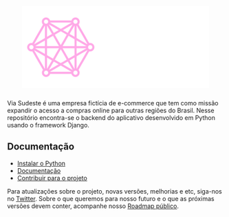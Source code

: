 <h1 align="center">
  <picture>
    <img alt="Via Sudeste Logo" src="resources/viasudeste-logo-branco.png">
  </picture>
</h1>

Via Sudeste é uma empresa fictícia de e-commerce que tem como missão 
expandir o acesso a compras online para outras regiões do Brasil. 
Nesse repositório encontra-se o backend do aplicativo desenvolvido em Python usando o framework Django.

## Documentação

* [Instalar o Python](www.google.com)
* [Documentação](www.google.com)
* [Contribuir para o projeto](www.google.com)

Para atualizações sobre o projeto, novas versões, melhorias e etc, siga-nos no [Twitter](www.twitter.com).
Sobre o que queremos para nosso futuro e o que as próximas versões devem conter, acompanhe nosso [Roadmap público](www.google.com).

